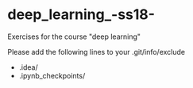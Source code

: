 # deep_learning_-ss18-
Exercises for the course "deep learning"

Please add the following lines to your .git/info/exclude
- .idea/
- .ipynb_checkpoints/
